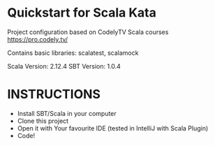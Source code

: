 Quickstart for Scala Kata
=========================

Project configuration based on CodelyTV Scala courses https://pro.codely.tv/

Contains basic libraries: scalatest, scalamock

Scala Version: 2.12.4
SBT Version: 1.0.4

INSTRUCTIONS
============

- Install SBT/Scala in your computer
- Clone this project
- Open it with Your favourite IDE (tested in IntelliJ with Scala Plugin)
- Code!
